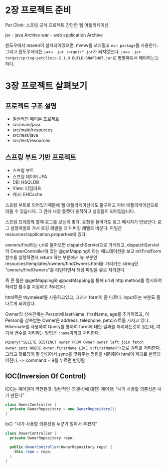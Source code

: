 # 2장 프로젝트 준비

Pet Clinit: 스프링 공식 프로젝트 간단한 웹 어플리케이션.

jar - java Archive
war - web application Archive

윈도우에서 maven이 설치되어있으면, mvnw를 쓰지말고 `mvn package`를 사용한다.
그리고 윈도우에서는 `java -jar target/*.jar`가 되지않는다. `java -jar target/spring-petclinic-2.1.0.BUILD-SNAPSHOT.jar`로 명명해줘서 해야하는듯 하다.

# 3장 프로젝트 살펴보기

## 프로젝트 구조 설명

* 일반적인 메이븐 프로젝트
* src/main/java
* src/main/resources
* src/test/java
* src/test/resources

## 스프링 부트 기반 프로젝트

* 스프링 부트
* 스프링 데이터 JPA
* DB: HSQLDB
* View: 타임리프
* 캐시: EHCache

스프링 부트로 되어있기때문에 웹 에플리케이션에도 불구하고 자바 애플리케이션으로 띄울 수 있습니다. 그 안에 내장 톰캣이 동작하고 설정들이 되어있습니다.

스프링 프레임웍 할때 로그를 보는게 좋다.
요청을 들어가도 로그 메시지가 안보인다. 로그 설정파일로 가서 로깅 레벨을 더 디버깅 레벨로 바꾼다. 파일은 resources/application.properties에 있다.

owners/find라는 url로 들어오면 dispatchServlet으로 가게되고, dispatchServlet이 OnwerController에 있는 @getMapping이라는 애노테이션을 보고 initFindForm함수를 실행하면서 return 하는 부분에서 뷰 부분인 resources/templates/owners/findOwners.html을 가리키는 string인 "owners/findOwners"를 리턴하면서 해당 파일을 뷰로 처리한다.

즉 큰 틀은 @getMapping와 @postMapping을 통해 url과 http method를 명시하여 처리할 함수를 지정하고 처리한다.

html쪽은 thymeleaf를 사용하고있고, 그래서 form이 좀 다르다. input하는 부분도 좀 다르게 되어있다.

Owner의 상속관계는 Person에 lastName, firstName, age를 추가하였고, 이 Person을 상속받는 Owner은 address, telephone, pet리스트를 가지고 있다.
Hibernate를 사용하여 Query를 통하여 form에 대한 결과를 처리하는것이 있는데, 여기서 변수를 처리하는 방법은 `:name`이라고 처리한다.

`@Query("SELETE DISTINCT owner FROM Owner owner left join fetch owner.pets WHERE owner.firstName LIKE %:firstName%")`으로 쿼리를 처리한다.
그리고 핫로딩이 잘 안되어서 sync를 맞춰주는 명령을 내려줘야 html이 제대로 반영되어진다.
-> command + 9를 누르면 반영됨

## IOC(Inversion Of Control)

IOC는 제어권이 역전된것.
일반적인 (의존성에 대한) 제어권: "내가 사용할 의존성은 내가 만든다"

```java
class OwnerController {
  private OwnerRepository = new OwnerRepository();
}
```

IoC: "내가 사용할 의존성을 누군가 알아서 주겠지"

```java
class OnwerController {
  private OwnerRepository repo;

  public OwnerController(OwnerRepository repo) {
    this.repo = repo;
  }
}
```

